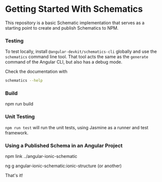 # Getting Started With Schematics

This repository is a basic Schematic implementation that serves as a starting point to create and publish Schematics to NPM.

### Testing

To test locally, install `@angular-devkit/schematics-cli` globally and use the `schematics` command line tool. That tool acts the same as the `generate` command of the Angular CLI, but also has a debug mode.

Check the documentation with

```bash
schematics --help
```
### Build
npm run build

### Unit Testing

`npm run test` will run the unit tests, using Jasmine as a runner and test framework.

### Using a Published Schema in an Angular Project
   npm link ../angular-ionic-schematic
   
   ng g angular-ionic-schematic:ionic-structure (or another)  


That's it!
